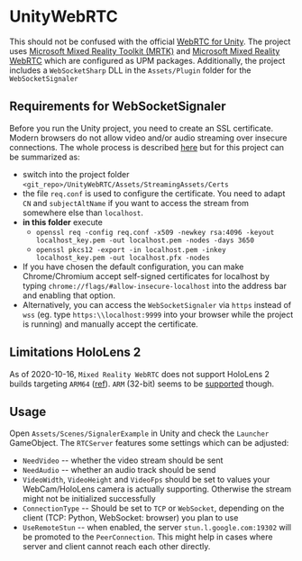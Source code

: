 # UnityWebRTC

This should not be confused with the official [WebRTC for Unity](https://github.com/Unity-Technologies/com.unity.webrtc). The project uses [Microsoft Mixed Reality Toolkit (MRTK)](https://github.com/microsoft/MixedRealityToolkit-Unity) and [Microsoft Mixed Reality WebRTC](https://github.com/microsoft/MixedReality-WebRTC) which are configured as UPM packages. Additionally, the project includes a `WebSocketSharp` DLL in the `Assets/Plugin` folder for the `WebSocketSignaler`

## Requirements for WebSocketSignaler

Before you run the Unity project, you need to create an SSL certificate. Modern browsers do not allow video and/or audio streaming over insecure connections. The whole process is described [here](https://github.com/microsoft/MixedReality-WebRTC/tree/master/examples/TestReceiveAV) but for this project can be summarized as:

* switch into the project folder `<git_repo>/UnityWebRTC/Assets/StreamingAssets/Certs`
* the file `req.conf` is used to configure the certificate. You need to adapt `CN` and `subjectAltName` if you want to access the stream from somewhere else than `localhost`.
* **in this folder** execute
  - `openssl req -config req.conf -x509 -newkey rsa:4096 -keyout localhost_key.pem -out localhost.pem -nodes -days 3650`
  - `openssl pkcs12 -export -in localhost.pem -inkey localhost_key.pem -out localhost.pfx -nodes`
* If you have chosen the default configuration, you can make Chrome/Chromium accept self-signed certificates for localhost by typing `chrome://flags/#allow-insecure-localhost` into the address bar and enabling that option.
* Alternatively, you can access the `WebSocketSignaler` via `https` instead of `wss` (eg. type `https:\\localhost:9999` into your browser while the project is running) and manually accept the certificate.

## Limitations HoloLens 2 

As of 2020-10-16, `Mixed Reality WebRTC` does not support HoloLens 2 builds targeting `ARM64` ([ref](https://github.com/microsoft/MixedReality-WebRTC/issues/414)). `ARM` (32-bit) seems to be [supported](https://github.com/microsoft/MixedReality-WebRTC/issues/235) though.

## Usage

Open `Assets/Scenes/SignalerExample` in Unity and check the `Launcher` GameObject. The `RTCServer` features some settings which can be adjusted:

* `NeedVideo` -- whether the video stream should be sent
* `NeedAudio` -- whether an audio track should be send
* `VideoWidth`, `VideoHeight` and `VideoFps` should be set to values your WebCam/HoloLens camera is actually supporting. Otherwise the stream might not be initialized successfully
* `ConnectionType` -- Should be set to `TCP` or `WebSocket`, depending on the client (TCP: Python, WebSocket: browser) you plan to use
* `UseRemoteStun` -- when enabled, the server `stun.l.google.com:19302` will be promoted to the `PeerConnection`. This might help in cases where server and client cannot reach each other directly.

